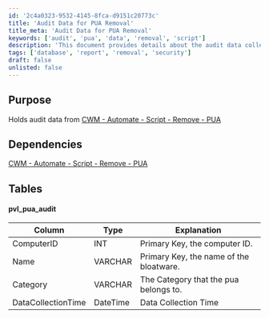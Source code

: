 ```yaml
---
id: '2c4a0323-9532-4145-8fca-d9151c20773c'
title: 'Audit Data for PUA Removal'
title_meta: 'Audit Data for PUA Removal'
keywords: ['audit', 'pua', 'data', 'removal', 'script']
description: 'This document provides details about the audit data collected for the removal of potentially unwanted applications (PUAs) using a specific script in ConnectWise Automate. It includes information on dependencies and the structure of the audit data table.'
tags: ['database', 'report', 'removal', 'security']
draft: false
unlisted: false
---
```

## Purpose

Holds audit data from [CWM - Automate - Script - Remove - PUA](https://proval.itglue.com/DOC-5078775-11157214)

## Dependencies

[CWM - Automate - Script - Remove - PUA](https://proval.itglue.com/DOC-5078775-11157214)

## Tables

#### pvl_pua_audit

| Column              | Type     | Explanation                              |
|---------------------|----------|------------------------------------------|
| ComputerID          | INT      | Primary Key, the computer ID.           |
| Name                | VARCHAR  | Primary Key, the name of the bloatware. |
| Category            | VARCHAR  | The Category that the pua belongs to.   |
| DataCollectionTime  | DateTime | Data Collection Time                     |






